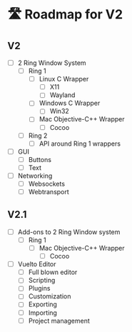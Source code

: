 <!-- markdownlint-disable md007 -->
# 🛣️ Roadmap for V2

## V2

- [ ] 2 Ring Window System
    - [ ] Ring 1
        - [ ] Linux C Wrapper
          - [ ] X11
          - [ ] Wayland
        - [ ] Windows C Wrapper
            - [ ] Win32
        - [ ] Mac Objective-C++ Wrapper
            - [ ] Cocoo
    - [ ] Ring 2
        - [ ] API around Ring 1 wrappers

- [ ] GUI
    - [ ] Buttons
    - [ ] Text

- [ ] Networking
    - [ ] Websockets
    - [ ] Webtransport

## V2.1

- [ ] Add-ons to 2 Ring Window system
    - [ ] Ring 1
        - [ ] Mac Objective-C++ Wrapper
            - [ ] Cocoo

- [ ] Vuelto Editor
    - [ ] Full blown editor
    - [ ] Scripting
    - [ ] Plugins
    - [ ] Customization
    - [ ] Exporting
    - [ ] Importing
    - [ ] Project management
